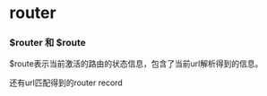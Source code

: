 # router







### $router 和 $route

$route表示当前激活的路由的状态信息，包含了当前url解析得到的信息。

还有url匹配得到的router record

